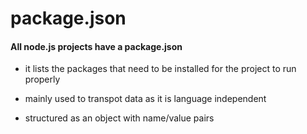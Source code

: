 # package.json

#### All node.js projects have a package.json
* it lists the packages that need to be installed for the project to run properly 

* mainly used to transpot data as it is language independent 
* structured as an object with name/value pairs 